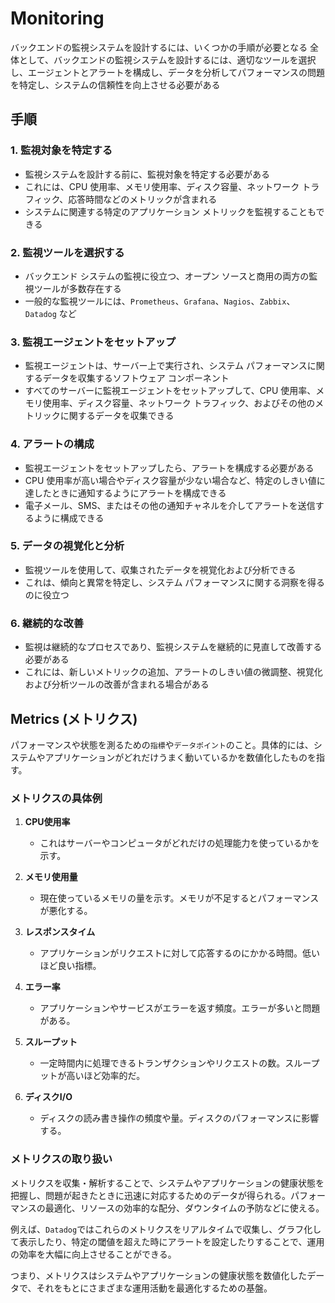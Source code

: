 # Monitoring

バックエンドの監視システムを設計するには、いくつかの手順が必要となる
全体として、バックエンドの監視システムを設計するには、適切なツールを選択し、エージェントとアラートを構成し、データを分析してパフォーマンスの問題を特定し、システムの信頼性を向上させる必要がある

## 手順

### 1. 監視対象を特定する

- 監視システムを設計する前に、監視対象を特定する必要がある
- これには、CPU 使用率、メモリ使用率、ディスク容量、ネットワーク トラフィック、応答時間などのメトリックが含まれる
- システムに関連する特定のアプリケーション メトリックを監視することもできる

### 2. 監視ツールを選択する

- バックエンド システムの監視に役立つ、オープン ソースと商用の両方の監視ツールが多数存在する
- 一般的な監視ツールには、`Prometheus`、`Grafana`、`Nagios`、`Zabbix`、`Datadog` など

### 3. 監視エージェントをセットアップ

- 監視エージェントは、サーバー上で実行され、システム パフォーマンスに関するデータを収集するソフトウェア コンポーネント
- すべてのサーバーに監視エージェントをセットアップして、CPU 使用率、メモリ使用率、ディスク容量、ネットワーク トラフィック、およびその他のメトリックに関するデータを収集できる

### 4. アラートの構成

- 監視エージェントをセットアップしたら、アラートを構成する必要がある
- CPU 使用率が高い場合やディスク容量が少ない場合など、特定のしきい値に達したときに通知するようにアラートを構成できる
- 電子メール、SMS、またはその他の通知チャネルを介してアラートを送信するように構成できる

### 5. データの視覚化と分析

- 監視ツールを使用して、収集されたデータを視覚化および分析できる
- これは、傾向と異常を特定し、システム パフォーマンスに関する洞察を得るのに役立つ

### 6. 継続的な改善

- 監視は継続的なプロセスであり、監視システムを継続的に見直して改善する必要がある
- これには、新しいメトリックの追加、アラートのしきい値の微調整、視覚化および分析ツールの改善が含まれる場合がある

## Metrics (メトリクス)

パフォーマンスや状態を測るための`指標`や`データポイント`のこと。具体的には、システムやアプリケーションがどれだけうまく動いているかを数値化したものを指す。

### メトリクスの具体例

1. **CPU使用率**
   - これはサーバーやコンピュータがどれだけの処理能力を使っているかを示す。

2. **メモリ使用量**
   - 現在使っているメモリの量を示す。メモリが不足するとパフォーマンスが悪化する。

3. **レスポンスタイム**
   - アプリケーションがリクエストに対して応答するのにかかる時間。低いほど良い指標。

4. **エラー率**
   - アプリケーションやサービスがエラーを返す頻度。エラーが多いと問題がある。

5. **スループット**
   - 一定時間内に処理できるトランザクションやリクエストの数。スループットが高いほど効率的だ。

6. **ディスクI/O**
   - ディスクの読み書き操作の頻度や量。ディスクのパフォーマンスに影響する。

### メトリクスの取り扱い

メトリクスを収集・解析することで、システムやアプリケーションの健康状態を把握し、問題が起きたときに迅速に対応するためのデータが得られる。パフォーマンスの最適化、リソースの効率的な配分、ダウンタイムの予防などに使える。

例えば、`Datadog`ではこれらのメトリクスをリアルタイムで収集し、グラフ化して表示したり、特定の閾値を超えた時にアラートを設定したりすることで、運用の効率を大幅に向上させることができる。

つまり、メトリクスはシステムやアプリケーションの健康状態を数値化したデータで、それをもとにさまざまな運用活動を最適化するための基盤。
